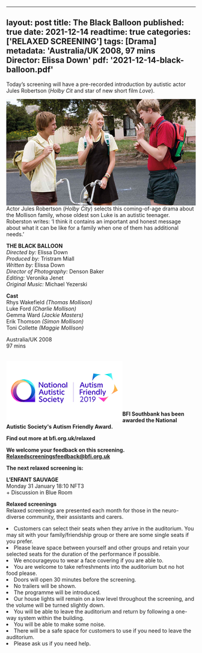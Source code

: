 

---
layout: post
title: The Black Balloon
published: true
date: 2021-12-14
readtime: true
categories: ['RELAXED SCREENING']
tags: [Drama]
metadata: 'Australia/UK 2008, 97 mins<br> Director: Elissa Down'
pdf: '2021-12-14-black-balloon.pdf'
---
Today’s screening will have a pre-recorded introduction by autistic actor Jules Robertson (_Holby Cit_ and star of new short film _Love_).<br>

<img style="float: left;" src="/img/black-balloon.png"><br><br>

Actor Jules Robertson (_Holby City_) selects this coming-of-age drama about the Mollison family, whose oldest son Luke is an autistic teenager. Roberston writes: ‘I think it contains an important and honest message about what it can be like for a family when one of them has additional needs.’<br>

**THE BLACK BALLOON**<br>
_Directed by:_ Elissa Down<br>
_Produced by:_ Tristram Miall<br>
_Written by:_  Elissa Down<br>
_Director of Photography:_ Denson Baker<br>
_Editing:_ Veronika Jenet<br>
_Original Music:_ Michael Yezerski<br>

**Cast**<br>
Rhys Wakefield _(Thomas Mollison)_<br>
Luke Ford _(Charlie Mollison)_<br>
Gemma Ward _(Jackie Masters)_<br>
Erik Thomson _(Simon Mollison)_<br>
Toni Collette _(Maggie Mollison)_<br>

Australia/UK 2008<br>
97 mins<br>
<br>


<img style="float: left;" src="/img/autistic_society.png"><br><br><br><br><br><br><br>

**BFI Southbank has been awarded the National Autistic Society's Autism Friendly Award.**<br>


**Find out more at  bfi.org.uk/relaxed**<br>

**We welcome your feedback on this screening.**<br>
**Relaxedscreeningsfeedback@bfi.org.uk**<br>


**The next relaxed screening is:**<br>

 
**L’ENFANT SAUVAGE**<br>
Monday 31 January 18:10 NFT3<br>
\+ Discussion in Blue Room<br>




**Relaxed screenings**<br>
Relaxed screenings are presented each month for those in the neuro-diverse community, their assistants and carers.

<li>Customers can select their seats when they arrive in the auditorium. You may sit with your family/friendship group or there are some single seats if you prefer.

<li>Please leave space between yourself and other groups and retain your selected seats for the duration of the performance if possible.

<li>We encourageyou to wear a face covering if you are able to.

<li>You are welcome to take refreshments into the auditorium but no hot food please.

<li>Doors will open 30 minutes before the screening.

<li>No trailers will be shown.

<li>The programme will be introduced.

<li>Our house lights will remain on a low level throughout the screening, and the volume will be turned slightly down.

<li>You will be able to leave the auditorium and return by following a one-way system within the building.

<li>You will be able to make some noise.

<li>There will be a safe space for customers to use if you need to leave the auditorium.

<li>Please ask us if you need help.

<!--stackedit_data:
eyJoaXN0b3J5IjpbLTIwNDI3MDY0NDddfQ==
-->